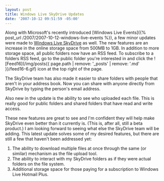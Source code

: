 ```yaml
---
layout: post
title: Windows Live SkyDrive Updates
date: '2007-10-12 09:51:59 -05:00'
---
```


Along with Microsoft's recently introduced [Windows Live Events]({% post_url /2007/2007-10-12-windows-live-events %}), a few minor updates were made to [Windows Live SkyDrive](http://skydrive.live.com/) as well. The new features are an increase in the online storage space from 500MB to 1GB. In addition to more storage space, all public folders now have an RSS feed. To subscribe to a folders RSS feed, go to the public folder you're interested in and click the ![Feed16](/img/posts{{ page.path | remove: '_posts' | remove: '.md' }}/feed16-6.gif)  icon at the top right of the page.

The SkyDrive team has also made it easier to share folders with people that aren't in your address book. Now you can share with anyone directly from SkyDrive by typing the person's email address. 

Also new in the update is the ability to see who uploaded each file. This is really good for public folders and shared folders that have read and write access.

These new features are great to see and I'm confident they will help make SkyDrive even better than it currently is. (This is, after all, still a beta product.) I am looking forward to seeing what else the SkyDrive team will be adding. This latest update solves some of my desired features, but there are still a few that haven't been addressed yet:

1.  The ability to download multiple files at once through the same (or similar) mechanism as the file upload tool.  
2.  The ability to interact with my SkyDrive folders as if they were actual folders on the file system.  
3.  Additional storage space for those paying for a subscription to Windows Live Hotmail Plus.
